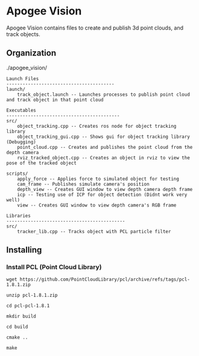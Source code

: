 # Apogee Vision

Apogee Vision contains files to create and publish 3d point clouds, and track objects.

## Organization
./apogee_vision/

    Launch Files
    ----------------------------------------
    launch/
        track_object.launch -- Launches processes to publish point cloud and track object in that point cloud

    Executables
    ------------------------------------------
    src/
        object_tracking.cpp -- Creates ros node for object tracking library
        object_tracking_gui.cpp -- Shows gui for object tracking library (Debugging)
        point_cloud.cpp -- Creates and publishes the point cloud from the depth camera
        rviz_tracked_object.cpp -- Creates an object in rviz to view the pose of the tracked object

    scripts/
        apply_force -- Applies force to simulated object for testing
        cam_frame -- Publishes simulate camera's position
        depth_view -- Creates GUI window to view depth camera depth frame
        icp -- Testing use of ICP for object detection (Didnt work very well)
        view -- Creates GUI window to view depth camera's RGB frame

    Libraries
    --------------------------------------------
    src/
        tracker_lib.cpp -- Tracks object with PCL particle filter
        
## Installing

### Install PCL (Point Cloud Library)
`wget https://github.com/PointCloudLibrary/pcl/archive/refs/tags/pcl-1.8.1.zip`

`unzip pcl-1.8.1.zip`

`cd pcl-pcl-1.8.1`

`mkdir build`

`cd build`

`cmake ..`

`make`

